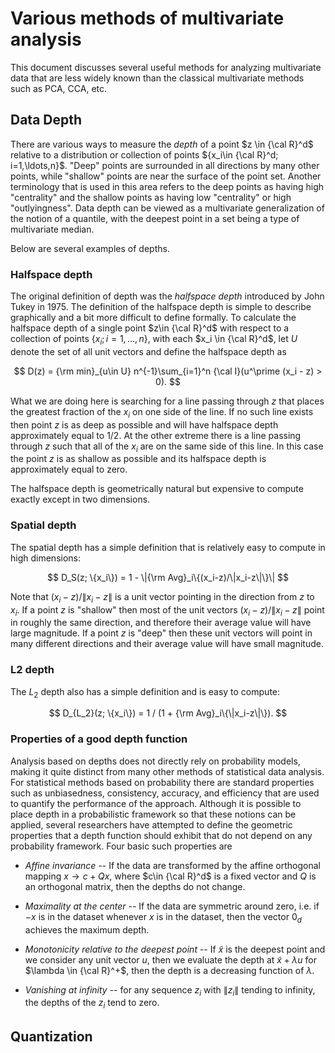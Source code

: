 # Various methods of multivariate analysis

This document discusses several useful methods for analyzing
multivariate data that are less widely known than the classical
multivariate methods such as PCA, CCA, etc.

## Data Depth

There are various ways to measure the *depth* of a point $z \in {\cal
R}^d$ relative to a distribution or collection of points $\{x_i\in
{\cal R}^d; i=1,\ldots,n}$.  "Deep" points are surrounded in all
directions by many other points, while "shallow" points are near the
surface of the point set.  Another terminology that is used in this
area refers to the deep points as having high "centrality" and the
shallow points as having low "centrality" or high "outlyingness".
Data depth can be viewed as a multivariate generalization of the
notion of a quantile, with the deepest point in a set being a
type of multivariate median.

Below are several examples of depths.

### Halfspace depth

The original definition of depth was the *halfspace depth* introduced
by John Tukey in 1975.  The definition of the halfspace depth is
simple to describe graphically and a bit more difficult to define
formally.  To calculate the halfspace depth of a single point $z\in
{\cal R}^d$ with respect to a collection of points $\{x_i; i=1,
\ldots, n\}$, with each $x_i \in {\cal R}^d$, let $U$ denote the set
of all unit vectors and define the halfspace depth as

$$
D(z) = {\rm min}_{u\in U} n^{-1}\sum_{i=1}^n {\cal I}(u^\prime (x_i - z) > 0).
$$

What we are doing here is searching for a line passing through $z$
that places the greatest fraction of the $x_i$ on one side of the
line.  If no such line exists then point $z$ is as deep as possible
and will have halfspace depth approximately equal to 1/2.  At the
other extreme there is a line passing through $z$ such that all of
the $x_i$ are on the same side of this line.  In this case the point
$z$ is as shallow as possible and its halfspace depth is approximately
equal to zero.

The halfspace depth is geometrically natural but expensive to compute
exactly except in two dimensions.

### Spatial depth

The spatial depth has a simple definition that is relatively easy to
compute in high dimensions:

$$
D_S(z; \{x_i\}) = 1 - \|{\rm Avg}_i\{(x_i-z)/\|x_i-z\|\}\|
$$

Note that $(x_i-z)/\|x_i-z\|$ is a unit vector pointing in the
direction from $z$ to $x_i$.  If a point $z$ is "shallow" then most of
the unit vectors $(x_i-z)/\|x_i-z\|$ point in roughly the same
direction, and therefore their average value will have large
magnitude.  If a point $z$ is "deep" then these unit vectors will
point in many different directions and their average value will have
small magnitude.

### L2 depth

The $L_2$ depth also has a simple definition and is easy to compute:

$$
D_{L_2}(z; \{x_i\}) = 1 / (1 + {\rm Avg}_i\{\|x_i-z\|\}).
$$

### Properties of a good depth function

Analysis based on depths does not directly rely on probability models,
making it quite distinct from many other methods of statistical data
analysis.  For statistical methods based on probability there are
standard properties such as unbiasedness, consistency, accuracy, and
efficiency that are used to quantify the performance of the approach.
Although it is possible to place depth in a probabilistic framework so
that these notions can be applied, several researchers have attempted
to define the geometric properties that a depth function should
exhibit that do not depend on any probability framework.  Four basic
such properties are

* *Affine invariance* -- If the data are transformed by the affine
orthogonal mapping $x\longrightarrow c + Qx$, where $c\in {\cal R}^d$
is a fixed vector and $Q$ is an orthogonal matrix, then the depths do
not change.

* *Maximality at the center* -- If the data are symmetric around zero,
i.e. if $-x$ is in the dataset whenever $x$ is in the dataset, then
the vector $0_d$ achieves the maximum depth.

* *Monotonicity relative to the deepest point* -- If $\tilde{x}$ is
the deepest point and we consider any unit vector $u$, then we
evaluate the depth at $\tilde{x} + \lambda u$ for $\lambda \in {\cal
R}^+$, then the depth is a decreasing function of $\lambda$.

* *Vanishing at infinity* -- for any sequence $z_i$ with $\|z_i\|$
tending to infinity, the depths of the $z_i$ tend to zero.


## Quantization
